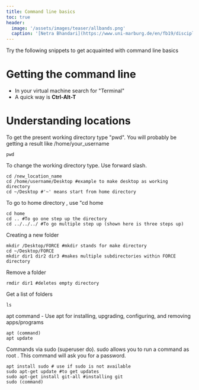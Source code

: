 ```yaml
---
title: Command line basics
toc: true
header:
  image: '/assets/images/teaser/allbands.png'
  caption: '[Netra Bhandari](https://www.uni-marburg.de/en/fb19/disciplines/physisch/environmentalinformatics){:target="_blank"}'
---
```


Try the following snippets to get acquainted with command line basics 

# Getting the command line 
* In your virtual machine search for "Terminal"
* A quick way is **Ctrl-Alt-T**

# Understanding locations 
To get the present working directory type "pwd". You will probably be getting a result like /home/your_username

```
pwd
```
To change the working directory type. Use forward slash.

```
cd /new_location_name
cd /home/username/Desktop #example to make desktop as working directory
cd ~/Desktop #'~' means start from home directory
```

To go to home directory , use "cd home
```
cd home
cd .. #To go one step up the directory
cd ../../../ #To go multiple step up (shown here is three steps up)
```
Creating a new folder

```
mkdir /Desktop/FORCE #mkdir stands for make directory
cd ~/Desktop/FORCE
mkdir dir1 dir2 dir3 #makes multiple subdirectories within FORCE directory
```

Remove a folder

```
rmdir dir1 #deletes empty directory
```


Get a list of folders

```
ls 
```

apt command - Use apt for installing, upgrading, configuring, and removing apps/programs

```
apt (command)
apt update
```

Commands via sudo (superuser do). sudo allows you to run a command as root . This command will ask you for a password.

```
apt install sudo # use if sudo is not available
sudo apt-get update #to get updates
sudo apt-get install git-all #installing git
sudo (command)
```
